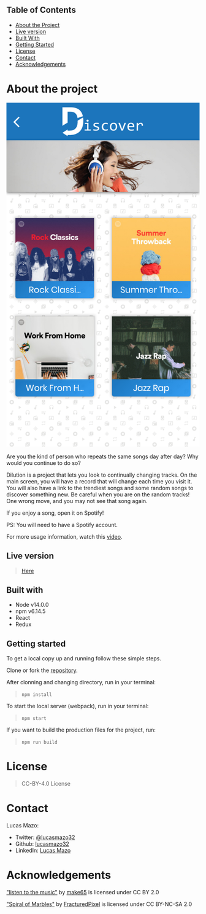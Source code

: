 ## Table of Contents

* [About the Project](#about-the-project)
* [Live version](#live-version)
* [Built With](#built-with)
* [Getting Started](#getting-started)
* [License](#license)
* [Contact](#contact)
* [Acknowledgements](#acknowledgements)

<!-- about-the-project -->
# About the project

![image](./dilution.png)

Are you the kind of person who repeats the same songs day after day? Why would you continue to do so?

Dilution is a project that lets you look to continually changing tracks. On the main screen, you will have a record that will change each time you visit it. You will also have a link to the trendiest songs and some random songs to discover something new. Be careful when you are on the random tracks! One wrong move, and you may not see that song again.

If you enjoy a song, open it on Spotify!

PS: You will need to have a Spotify account.

For more usage information, watch this [video](https://youtu.be/KgKLon_QuTQ).

## Live version

> [Here](https://5ef4bb1bce77554c957b455b--dilution.netlify.app)

## Built with

- Node v14.0.0
- npm v6.14.5
- React
- Redux

## Getting started

To get a local copy up and running follow these simple steps.

Clone or fork the [repository](https://github.com/lucasmazo32/dilution).

After clonning and changing directory, run in your terminal:

> ``` npm install ```

To start the local server (webpack), run in your terminal:

> ``` npm start ```

If you want to build the production files for the project, run:

> ``` npm run build ```

# License

>  CC-BY-4.0 License 

# Contact

Lucas Mazo:

- Twitter: [@lucasmazo32](https://twitter.com/lucasmazo32)
- Github: [lucasmazo32](https://github.com/lucasmazo32)
- LinkedIn: [Lucas Mazo](https://www.linkedin.com/in/lucasmazo/)

# Acknowledgements

["listen to the music"](https://www.flickr.com/photos/159646476@N07/31766447948) by [make65](https://www.flickr.com/photos/159646476@N07) is licensed under CC BY 2.0 

["Spiral of Marbles"](https://www.flickr.com/photos/37474593@N04/4334153803) by [FracturedPixel](https://www.flickr.com/photos/37474593@N04) is licensed under CC BY-NC-SA 2.0 